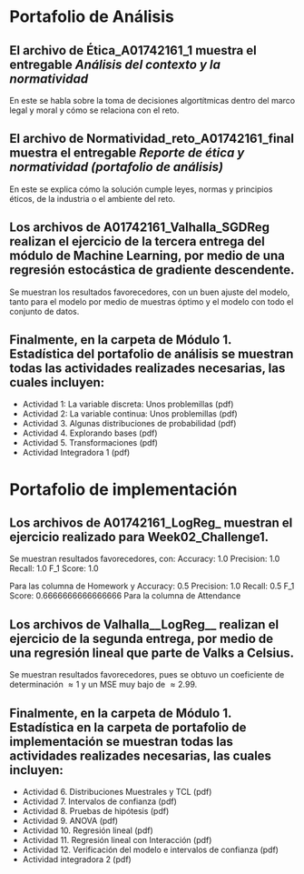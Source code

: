 # Portafolio de Análisis 
## El archivo de Ética_A01742161_1 muestra el entregable *Análisis del contexto y la normatividad*
En este se habla sobre la toma de decisiones algortítmicas dentro del marco legal y moral y cómo se relaciona con el reto.


## El archivo de Normatividad_reto_A01742161_final muestra el entregable *Reporte de ética y normatividad (portafolio de análisis)*
En este se explica cómo la solución cumple leyes, normas y principios éticos, de la industria o el ambiente del reto.
## Los archivos de __A01742161_Valhalla_SGDReg__ realizan el ejercicio de la tercera entrega del módulo de Machine Learning, por medio de una regresión estocástica de gradiente descendente. 
Se muestran los resultados favorecedores, con un buen ajuste del modelo, tanto para el modelo por medio de muestras óptimo y el modelo con todo el conjunto de datos.

## Finalmente, en la carpeta de Módulo 1. Estadística del portafolio de análisis se muestran todas las actividades realizades necesarias, las cuales incluyen: 

* Actividad 1: La variable discreta: Unos problemillas (pdf)
* Actividad 2: La variable continua: Unos problemillas (pdf)
* Actividad 3. Algunas distribuciones de probabilidad (pdf)
* Actividad 4. Explorando bases (pdf)
* Actividad 5. Transformaciones (pdf)
* Actividad Integradora 1 (pdf)
# Portafolio de implementación
## Los archivos de A01742161_LogReg_ muestran el ejercicio realizado para Week02_Challenge1.

Se muestran resultados favorecedores, con: 
Accuracy: 1.0 
Precision: 1.0 
Recall: 1.0 
F_1 Score: 1.0

Para las columna de Homework
y 
Accuracy: 0.5 
Precision: 1.0 
Recall: 0.5 
F_1 Score: 0.6666666666666666
Para la columna de Attendance


## Los archivos de Valhalla__LogReg__ realizan el ejercicio de la segunda entrega, por medio de una regresión lineal que parte de Valks a Celsius.

Se muestran resultados favorecedores, pues se obtuvo un coeficiente de determinación $\approx 1$ y un MSE muy bajo de $\approx 2.99$.
## Finalmente, en la carpeta de Módulo 1. Estadística en la carpeta de portafolio de implementación se muestran todas las actividades realizades necesarias, las cuales incluyen: 

* Actividad 6. Distribuciones Muestrales y TCL (pdf)
* Actividad 7. Intervalos de confianza (pdf)
* Actividad 8. Pruebas de hipótesis (pdf)
* Actividad 9. ANOVA (pdf)
* Actividad 10. Regresión lineal (pdf)
* Actividad 11. Regresión lineal con Interacción (pdf)
* Actividad 12. Verificación del modelo e intervalos de confianza (pdf)
* Actividad integradora 2 (pdf)
